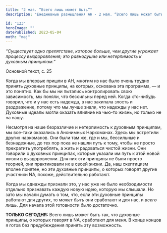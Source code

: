 ```yaml
---
title: "2 мая. “Всего лишь может быть”"
description: "Ежедневные размышления АН - 2 мая. “Всего лишь может быть”"

id: "123"
heroImage: ""
datePublished: 2023-05-04
moth: "maj"
---
```


_“Существует одно препятствие, которое больше, чем другие угрожает процессу
выздоровления; это равнодушие или нетерпимость к духовным принципам.”_

Основной текст, с. 25

Когда мы впервые пришли в АН, многим из нас было очень трудно принять духовные
принципы, на которых, основана эта программа, — и это понятно. Как бы мы ни
пытались контролировать свою зависимость, мы поняли, что бессильны перед ней.
Когда кто-нибудь говорил, что и у нас есть надежда, в нас закипала злость и
раздражение, потому что мы лучше знали, что надежды у нас нет. Духовные идеалы
могли оказать влияние на чью-то жизнь, но только не на нашу.

Несмотря на наше безразличие и нетерпимость к духовным принципам, мы все-таки
оказались в Анонимных Наркоманах. Здесь мы встретили других наркоманов. Они
были там же, где и мы, бессильные и безнадежные, до тех пор пока не нашли путь
к тому, чтобы не просто прекратить употреблять, а жить и радоваться чистой
жизни. Они говорили о духовных принципах, которые указали им путь к этой новой
жизни в выздоровлении. Для них эти принципы не были просто теорией, они
практиковали их в своей жизни. Да, наш скептицизм вполне понятен, но эти
духовные принципы, о которых говорят другие участники NA, похоже,
действительно работают.

Когда мы однажды признали это, у нас уже не было необходимости отдельно
признавать каждую новую идею, которую мы слышали. Но зато мы начали думать о
том, что, если эти духовные принципы работают для других, то _может быть_ они
сработают и для нас, и _всего лишь_. Для начала этой готовности было
достаточно.

**ТОЛЬКО СЕГОДНЯ:** Всего лишь может быть так, что духовные принципы, о
которых говорят в NA, сработают для меня. В конце концов я готов без
предубеждения принять эту возможность.
